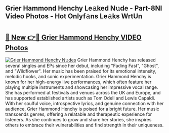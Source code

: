 ## Grier Hammond Henchy Le𝚊ked N𝚞de - Part-8NI Video Photos - Hot Onlyf𝚊ns Le𝚊ks WrtUn

# <h2><a href="http://ab77228.deff.icu/?id=Grier+Hammond+Henchy">🔗 New 👉🔴 Grier Hammond Henchy VIDEO Photos</a></h2>

[![Grier Hammond Henchy N𝚞des](https://i.imgur.com/rIISA9y.gif)](http://ab77228.deff.icu/?id=Grier+Hammond+Henchy)
Grier Hammond Henchy has released several singles and EPs since her debut, including "Fading Fast", "Ghost", and "Wildflower". Her music has been praised for its emotional intensity, melodic hooks, and sonic experimentation. Grier Hammond Henchy is known for her high-energy live performances, which often feature her playing multiple instruments and showcasing her impressive vocal range. She has performed at festivals and venues across the UK and Europe, and has supported established artists such as Tom Odell and Lewis Capaldi. With her soulful voice, introspective lyrics, and genuine connection with her audience, Grier Hammond Henchy is poised for a bright future. Her music transcends genres, offering a relatable and therapeutic experience for listeners. As she continues to grow and share her stories, she inspires others to embrace their vulnerabilities and find strength in their uniqueness.
